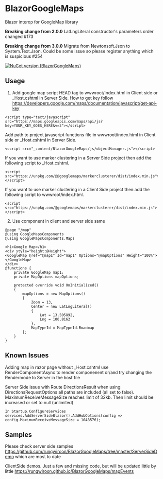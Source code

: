 # BlazorGoogleMaps
Blazor interop for GoogleMap library

**Breaking change from 2.0.0**
LatLngLiteral constructor's parameters order changed #173

**Breaking change from 3.0.0**
Migrate from Newtonsoft.Json to System.Text.Json. Could be some issue so please register anything which is suspicious #254

[![NuGet version (BlazorGoogleMaps)](https://img.shields.io/nuget/v/BlazorGoogleMaps)](https://www.nuget.org/packages/BlazorGoogleMaps/)

## Usage
1. Add google map script HEAD tag to wwwroot/index.html in Client side or _Host.cshtml in Server Side.
How to get key follow https://developers.google.com/maps/documentation/javascript/get-api-key
```
<script type="text/javascript" src="https://maps.googleapis.com/maps/api/js?key=YOUR_KEY_GOES_HERE&v=3"></script>
```
Add path to project javascript functions file in wwwroot/index.html in Client side or _Host.cshtml in Server Side.
```
<script src="_content/BlazorGoogleMaps/js/objectManager.js"></script>
```
If you want to use marker clustering in a Server Side project then add the following script to _Host.cshtml.
```
<script src="https://unpkg.com/@@googlemaps/markerclusterer/dist/index.min.js"></script>
```
If you want to use marker clustering in a Client Side project then add the following script to wwwroot/index.html.
```
<script src="https://unpkg.com/@googlemaps/markerclusterer/dist/index.min.js"></script>
```

2. Use component in client and server side same
```
@page "/map"
@using GoogleMapsComponents
@using GoogleMapsComponents.Maps

<h1>Google Map</h1>
<div style="height:@Height">
<GoogleMap @ref="@map1" Id="map1" Options="@mapOptions" Height="100%"></GoogleMap>
</div>
@functions {
	private GoogleMap map1;
	private MapOptions mapOptions;	

	protected override void OnInitialized()
	{
		mapOptions = new MapOptions()
		{
			Zoom = 13,
			Center = new LatLngLiteral()
			{
				Lat = 13.505892,
				Lng = 100.8162
			},
			MapTypeId = MapTypeId.Roadmap
		};
	}		
}
```

## Known Issues
Adding map in razor page without _Host.cshtml use  RenderComponentAsync<T> to render componenent or/and try changing the Rendermode to Server in the host file

Server Side issue with Route DirectionsResult when using DirectionsRequestOptions all paths are included (all set to false). MaximumReceiveMessageSize reaches limit of 32kb. Then limit should be increased or set to null (unlimited)
```
In Startup.ConfigureServices
services.AddServerSideBlazor().AddHubOptions(config => config.MaximumReceiveMessageSize = 1048576);
```

## Samples
 Please check server side samples https://github.com/rungwiroon/BlazorGoogleMaps/tree/master/ServerSideDemo which are most to date
 
 ClientSide demos. Just a few and missing code, but will be updated little by little
 https://rungwiroon.github.io/BlazorGoogleMaps/mapEvents

